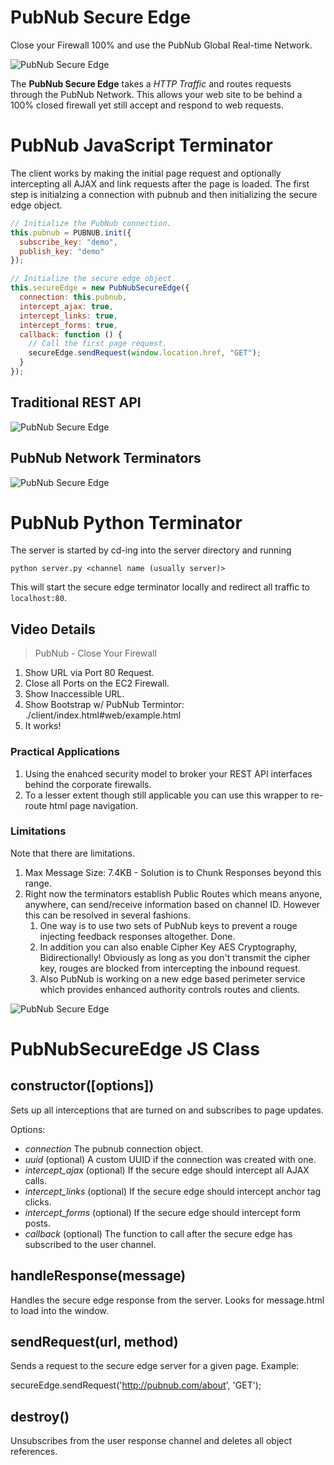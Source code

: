 PubNub Secure Edge
==================

Close your Firewall 100% and use the PubNub Global Real-time Network.

![PubNub Secure Edge](http://pubnub.s3.amazonaws.com/assets/pubnub-proxy-852px.png)

The **PubNub Secure Edge** takes a *HTTP Traffic* and routes requests through the PubNub Network.
This allows your web site to be behind a 100% closed firewall yet still accept
and respond to web requests.

# PubNub JavaScript Terminator

The client works by making the initial page request and optionally
intercepting all AJAX and link requests after the page is loaded.
The first step is initialzing a connection with pubnub and then
initializing the secure edge object.

```javascript
// Initialize the PubNub connection.
this.pubnub = PUBNUB.init({
  subscribe_key: "demo",
  publish_key: "demo"
});

// Initialize the secure edge object.
this.secureEdge = new PubNubSecureEdge({
  connection: this.pubnub,
  intercept_ajax: true,
  intercept_links: true,
  intercept_forms: true,
  callback: function () {
    // Call the first page request.
    secureEdge.sendRequest(window.location.href, "GET");
  }
});
```

## Traditional REST API

![PubNub Secure Edge](http://pubnub.s3.amazonaws.com/assets/pubnub-proxy-traditional-rest.png)

## PubNub Network Terminators

![PubNub Secure Edge](http://pubnub.s3.amazonaws.com/assets/pubnub-proxy-terminators.png)

# PubNub Python Terminator

The server is started by cd-ing into the server directory and running

    python server.py <channel name (usually server)>

This will start the secure edge terminator locally and redirect all traffic to `localhost:80`.

## Video Details

>PubNub - Close Your Firewall

 1. Show URL via Port 80 Request.
 2. Close all Ports on the EC2 Firewall.
 3. Show Inaccessible URL.
 4. Show Bootstrap w/ PubNub Termintor: ./client/index.html#web/example.html
 5. It works!

### Practical Applications

 1. Using the enahced security model to broker your REST API interfaces behind the corporate firewalls.
 2. To a lesser extent though still applicable you can use this wrapper to re-route html page navigation.

### Limitations

Note that there are limitations.

 1. Max Message Size: 7.4KB - Solution is to Chunk Responses beyond this range.
 2. Right now the terminators establish Public Routes which means anyone, anywhere, can send/receive information based on channel ID.  However this can be resolved in several fashions. 
    1. One way is to use two sets of PubNub keys to prevent a rouge injecting feedback responses altogether.  Done.
    2. In addition you can also enable Cipher Key AES Cryptography, Bidirectionally!  Obviously as long as you don't transmit the cipher key, rouges are blocked from intercepting the inbound request.  
    3. Also PubNub is working on a new edge based perimeter service which provides enhanced authority controls routes and clients.


![PubNub Secure Edge](http://pubnub.s3.amazonaws.com/assets/pubnub-proxy-852px.png)

# PubNubSecureEdge JS Class
## constructor([options])
Sets up all interceptions that are turned on and subscribes to page updates.

Options:
* _connection_ The pubnub connection object.
* _uuid_ (optional) A custom UUID if the connection was created with one.
* _intercept_ajax_ (optional) If the secure edge should intercept all AJAX calls.
* _intercept_links_ (optional) If the secure edge should intercept anchor tag clicks.
* _intercept_forms_ (optional) If the secure edge should intercept form posts.
* _callback_ (optional) The function to call after the secure edge has subscribed to the user channel.

## handleResponse(message)
Handles the secure edge response from the server. Looks for message.html to load into the window.

## sendRequest(url, method)
Sends a request to the secure edge server for a given page. Example:

  secureEdge.sendRequest('http://pubnub.com/about', 'GET');
  
## destroy()
Unsubscribes from the user response channel and deletes all object references.

